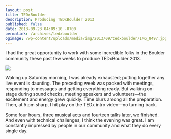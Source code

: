 ```yaml
---
layout: post
title: TEDxBoulder
description: Producing TEDxBoulder 2013
published: false
date: 2013-09-23 04:09:10 -0700
permalink: /archives/tedxboulder
ogimage: /wp-content/uploads/media/img/2013/09/tedxboulder/IMG_8497.jpg
---
```

I had the great opportunity to work with some incredible folks in the Boulder community these past few weeks to produce TEDxBoulder 2013.

![][1]

Waking up Saturday morning, I was already exhausted; putting together any live event is daunting. The preceding week was packed with meetings, responding to messages and getting everything ready. But walking on-stage during sound checks, meeting speakers and volunteers—the excitement and energy grew quickly. Time blurs among all the preparation. Then, at 5 pm sharp, I hit play on the TEDx intro video—no turning back.

Some four hours, three musical acts and fourteen talks later, we finished. And even with technical challenges, I think the evening was great. I am constantly impressed by people in our community and what they do every single day.

[1]: /wp-content/uploads/media/img/2013/09/tedxboulder/IMG_8497.jpg